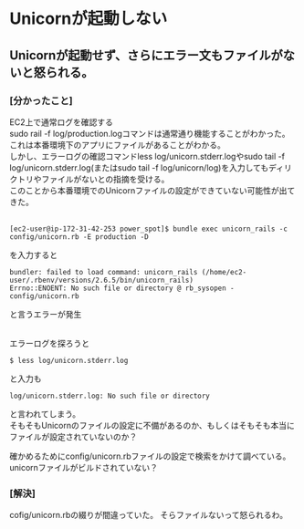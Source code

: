 # Unicornが起動しない

## Unicornが起動せず、さらにエラー文もファイルがないと怒られる。

### [分かったこと]
EC2上で通常ログを確認する  
sudo rail -f log/production.logコマンドは通常通り機能することがわかった。  
これは本番環境下のアプリにファイルがあることがわかる。  
しかし、エラーログの確認コマンドless log/unicorn.stderr.logやsudo tail -f log/unicorn.stderr.log(またはsudo tail -f log/unicorn/log)を入力してもディリクトリやファイルがないとの指摘を受ける。  
このことから本番環境でのUnicornファイルの設定ができていない可能性が出てきた。  
<br>

```
[ec2-user@ip-172-31-42-253 power_spot]$ bundle exec unicorn_rails -c config/unicorn.rb -E production -D
```
を入力すると
```
bundler: failed to load command: unicorn_rails (/home/ec2-user/.rbenv/versions/2.6.5/bin/unicorn_rails)
Errno::ENOENT: No such file or directory @ rb_sysopen - config/unicorn.rb
```
と言うエラーが発生  
<br>

エラーログを探ろうと
```
$ less log/unicorn.stderr.log
```
と入力も  
```
log/unicorn.stderr.log: No such file or directory
```
と言われてしまう。  
そもそもUnicornのファイルの設定に不備があるのか、もしくはそもそも本当にファイルが設定されていないのか？
<br>

確かめるためにconfig/unicorn.rbファイルの設定で検索をかけて調べている。  
unicornファイルがビルドされていない？
<br>

### [解決]
cofig/unicorn.rbの綴りが間違っていた。
そらファイルないって怒られるわ。
